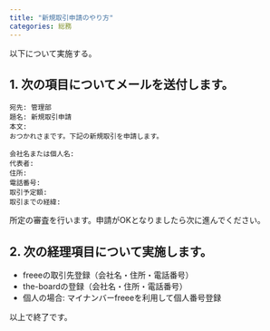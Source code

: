 ```yaml
---
title: "新規取引申請のやり方"
categories: 総務
---
```


以下について実施する。

## 1. 次の項目についてメールを送付します。

```
宛先: 管理部
題名: 新規取引申請
本文:
おつかれさまです。下記の新規取引を申請します。

会社名または個人名:
代表者:
住所:
電話番号:
取引予定額:
取引までの経緯:
```

所定の審査を行います。申請がOKとなりましたら次に進んでください。

## 2. 次の経理項目について実施します。

- freeeの取引先登録（会社名・住所・電話番号）
- the-boardの登録（会社名・住所・電話番号）
- 個人の場合: マイナンバーfreeeを利用して個人番号登録

以上で終了です。
